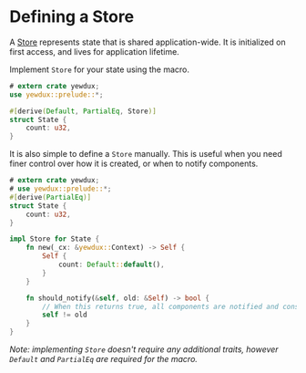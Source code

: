 # Defining a Store

A [Store](https://docs.rs/yewdux/0.8.1/yewdux/store/trait.Store.html) represents state that is
shared application-wide. It is initialized on first access, and lives for application lifetime.

Implement `Store` for your state using the macro.

```rust
# extern crate yewdux;
use yewdux::prelude::*;

#[derive(Default, PartialEq, Store)]
struct State {
    count: u32,
}
```

It is also simple to define a `Store` manually. This is useful when you need finer control over how
it is created, or when to notify components.

```rust
# extern crate yewdux;
# use yewdux::prelude::*;
#[derive(PartialEq)]
struct State {
    count: u32,
}

impl Store for State {
    fn new(_cx: &yewdux::Context) -> Self {
        Self {
            count: Default::default(),
        }
    }

    fn should_notify(&self, old: &Self) -> bool {
        // When this returns true, all components are notified and consequently re-render.
        self != old
    }
}
```

*Note: implementing `Store` doesn't require any additional traits, however `Default` and
`PartialEq` are required for the macro.*
